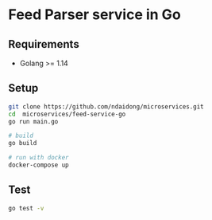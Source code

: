 # Feed Parser service in Go

## Requirements

- Golang >= 1.14

## Setup

```bash
git clone https://github.com/ndaidong/microservices.git
cd  microservices/feed-service-go
go run main.go

# build
go build

# run with docker
docker-compose up
```


## Test

```bash
go test -v
```
